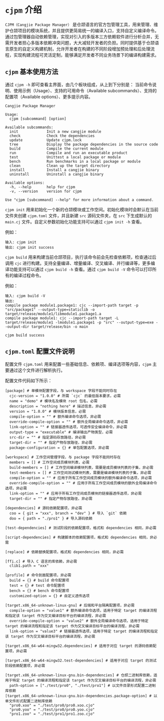 # `cjpm` 介绍

`CJPM（Cangjie Package Manager）` 是仓颉语言的官方包管理工具，用来管理、维护仓颉项目的模块系统，并且提供更简易统一的编译入口，支持自定义编译命令。通过包管理器自动依赖管理，实现对引入的多版本三方依赖软件进行分析合并，无需开发者担心多版本依赖冲突问题，大大减轻开发者的负担。同时提供基于仓颉语言原生的自定义构建机制，允许开发者在构建的不同阶段增加预处理和后处理流程，实现构建流程可灵活定制，能够满足开发者不同业务场景下的编译构建需求。

## `cjpm` 基本使用方法

通过 `cjpm -h` 即可查看主界面，由几个板块组成，从上到下分别是： 当前命令说明、使用示例（Usage）、支持的可用命令（Available subcommands）、支持的配置项（Available options）、更多提示内容。

```text
Cangjie Package Manager

Usage:
  cjpm [subcommand] [option]

Available subcommands:
  init             Init a new cangjie module
  check            Check the dependencies
  update           Update cjpm.lock
  tree             Display the package dependencies in the source code
  build            Compile the current module
  run              Compile and run an executable product
  test             Unittest a local package or module
  bench            Run benchmarks in a local package or module
  clean            Clean up the target directory
  install          Install a cangjie binary
  uninstall        Uninstall a cangjie binary

Available options:
  -h, --help       help for cjpm
  -v, --version    version for cjpm

Use "cjpm [subcommand] --help" for more information about a command.
```

`cjpm init` 用来初始化一个新的仓颉模块或工作空间。初始化模块时会默认在当前文件夹创建 `cjpm.toml` 文件，并且新建 `src` 源码文件夹，在 `src` 下生成默认的 `main.cj` 文件。自定义参数初始化功能支持可以通过 `cjpm init -h` 查看。

例如：

```text
输入: cjpm init
输出: cjpm init success
```

`cjpm build` 用来构建当前仓颉项目，执行该命令前会先检查依赖项，检查通过后调用 `cjc` 进行构建。支持全量编译、增量编译、交叉编译、并行编译等，更多编译功能支持可以通过 `cjpm build -h` 查看。通过 `cjpm build -V` 命令可以打印所有的编译过程命令。

例如：

```text
输入: cjpm build -V
输出:
compile package module1.package1: cjc --import-path target -p "src/package1" --output-type=staticlib -o target/release/module1/libmodule1.package1.a
compile package module1: cjc --import-path target -L target/release/module1 -lmodule1.package1 -p "src" --output-type=exe --output-dir target/release/bin -o main

cjpm build success
```

## `cjpm.toml` 配置文件说明

配置文件 `cjpm.toml` 用来配置一些基础信息、依赖项、编译选项等内容，`cjpm` 主要通过这个文件进行解析执行。

配置文件代码如下所示：

```text
[package] # 单模块配置字段，与 workspace 字段不能同时存在
  cjc-version = "1.0.0" # 所需 `cjc` 的最低版本要求，必需
  name = "demo" # 模块名及模块 root 包名，必需
  description = "nothing here" # 描述信息，非必需
  version = "1.0.0" # 模块版本信息，必需
  compile-option = "" # 额外编译命令选项，非必需
  override-compile-option = "" # 额外全局编译命令选项，非必需
  link-option = "" # 链接器透传选项，可透传安全编译命令，非必需
  output-type = "executable" # 编译输出产物类型，必需
  src-dir = "" # 指定源码存放路径，非必需
  target-dir = "" # 指定产物存放路径，非必需
  package-configuration = {} # 单包配置选项，非必需

[workspace] # 工作空间管理字段，与 package 字段不能同时存在
  members = [] # 工作空间成员模块列表，必需
  build-members = [] # 工作空间编译模块列表，需要是成员模块列表的子集，非必需
  test-members = [] # 工作空间测试模块列表，需要是编译模块列表的子集，非必需
  compile-option = "" # 应用于所有工作空间成员模块的额外编译命令选项，非必需
  override-compile-option = "" # 应用于所有工作空间成员模块的额外全局编译命令选项，非必需
  link-option = "" # 应用于所有工作空间成员模块的链接器透传选项，非必需
  target-dir = "" # 指定产物存放路径，非必需

[dependencies] # 源码依赖配置项，非必需
  coo = { git = "xxx", branch = "dev" } # 导入 `git` 依赖
  doo = { path = "./pro1" } # 导入源码依赖

[test-dependencies] # 测试阶段的依赖配置项，格式和 dependencies 相同，非必需

[script-dependencies] # 构建脚本的依赖配置项，格式和 dependencies 相同，非必需

[replace] # 依赖替换配置项，格式和 dependencies 相同，非必需

[ffi.c] # 导入 C 语言的库依赖，非必需
  clib1.path = "xxx"

[profile] # 命令剖面配置项，非必需
  build = {} # build 命令配置项
  test = {} # test 命令配置项
  bench = {} # bench 命令配置项
  customized-option = {} # 自定义透传选项

[target.x86_64-unknown-linux-gnu] # 后端和平台隔离配置项，非必需
  compile-option = "value1" # 额外编译命令选项，适用于特定 target 的编译流程和指定该 target 作为交叉编译目标平台的编译流程，非必需
  override-compile-option = "value2" # 额外全局编译命令选项，适用于特定 target 的编译流程和指定该 target 作为交叉编译目标平台的编译流程，非必需
  link-option = "value3" # 链接器透传选项，适用于特定 target 的编译流程和指定该 target 作为交叉编译目标平台的编译流程，非必需

[target.x86_64-w64-mingw32.dependencies] # 适用于对应 target 的源码依赖配置项，非必需

[target.x86_64-w64-mingw32.test-dependencies] # 适用于对应 target 的测试阶段依赖配置项，非必需

[target.x86_64-unknown-linux-gnu.bin-dependencies] # 仓颉二进制库依赖，适用于特定 target 的编译流程和指定该 target 作为交叉编译目标平台的编译流程，非必需
  path-option = ["./test/pro0", "./test/pro1"] # 以文件目录形式配置二进制库依赖
[target.x86_64-unknown-linux-gnu.bin-dependencies.package-option] # 以单文件形式配置二进制库依赖
  "pro0.xoo" = "./test/pro0/pro0.xoo.cjo"
  "pro0.yoo" = "./test/pro0/pro0.yoo.cjo"
  "pro1.zoo" = "./test/pro1/pro1.zoo.cjo"
```
